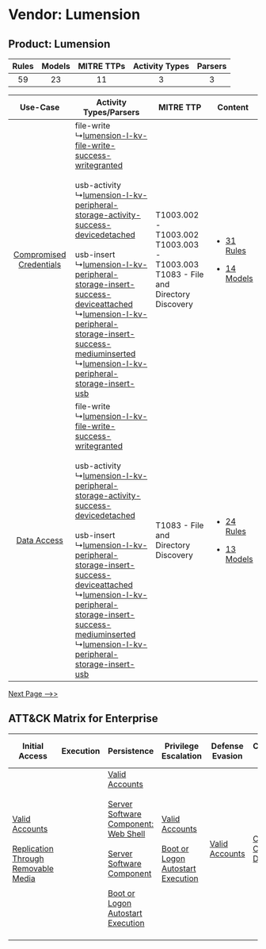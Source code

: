 Vendor: Lumension
=================
Product: Lumension
------------------
| Rules | Models | MITRE TTPs | Activity Types | Parsers |
|:-----:|:------:|:----------:|:--------------:|:-------:|
|  59   |   23   |     11     |       3        |    3    |

|    Use-Case    | Activity Types/Parsers    | MITRE TTP    | Content    |
|:----:| ---- | ---- | ---- |
| [Compromised Credentials](../../../UseCases/uc_compromised_credentials.md) |  file-write<br> ↳[lumension-l-kv-file-write-success-writegranted](Ps/pC_lumensionlkvfilewritesuccesswritegranted.md)<br><br> usb-activity<br> ↳[lumension-l-kv-peripheral-storage-activity-success-devicedetached](Ps/pC_lumensionlkvperipheralstorageactivitysuccessdevicedetached.md)<br><br> usb-insert<br> ↳[lumension-l-kv-peripheral-storage-insert-success-deviceattached](Ps/pC_lumensionlkvperipheralstorageinsertsuccessdeviceattached.md)<br> ↳[lumension-l-kv-peripheral-storage-insert-success-mediuminserted](Ps/pC_lumensionlkvperipheralstorageinsertsuccessmediuminserted.md)<br> ↳[lumension-l-kv-peripheral-storage-insert-usb](Ps/pC_lumensionlkvperipheralstorageinsertusb.md)<br> | T1003.002 - T1003.002<br>T1003.003 - T1003.003<br>T1083 - File and Directory Discovery<br> | [<ul><li>31 Rules</li></ul><ul><li>14 Models</li></ul>](RM/r_m_lumension_lumension_Compromised_Credentials.md) |
|    [Data Access](../../../UseCases/uc_data_access.md)    |  file-write<br> ↳[lumension-l-kv-file-write-success-writegranted](Ps/pC_lumensionlkvfilewritesuccesswritegranted.md)<br><br> usb-activity<br> ↳[lumension-l-kv-peripheral-storage-activity-success-devicedetached](Ps/pC_lumensionlkvperipheralstorageactivitysuccessdevicedetached.md)<br><br> usb-insert<br> ↳[lumension-l-kv-peripheral-storage-insert-success-deviceattached](Ps/pC_lumensionlkvperipheralstorageinsertsuccessdeviceattached.md)<br> ↳[lumension-l-kv-peripheral-storage-insert-success-mediuminserted](Ps/pC_lumensionlkvperipheralstorageinsertsuccessmediuminserted.md)<br> ↳[lumension-l-kv-peripheral-storage-insert-usb](Ps/pC_lumensionlkvperipheralstorageinsertusb.md)<br> | T1083 - File and Directory Discovery<br>    | [<ul><li>24 Rules</li></ul><ul><li>13 Models</li></ul>](RM/r_m_lumension_lumension_Data_Access.md)    |
[Next Page -->>](2_ds_lumension_lumension.md)

ATT&CK Matrix for Enterprise
----------------------------
| Initial Access                                                                                                                                              | Execution | Persistence                                                                                                                                                                                                                                                                                                                          | Privilege Escalation                                                                                                                                      | Defense Evasion                                                     | Credential Access                                                          | Discovery                                                                         | Lateral Movement                                                                         | Collection                                                            | Command and Control | Exfiltration                                                                                                                                                                                            | Impact                                                                         |
| ----------------------------------------------------------------------------------------------------------------------------------------------------------- | --------- | ------------------------------------------------------------------------------------------------------------------------------------------------------------------------------------------------------------------------------------------------------------------------------------------------------------------------------------ | --------------------------------------------------------------------------------------------------------------------------------------------------------- | ------------------------------------------------------------------- | -------------------------------------------------------------------------- | --------------------------------------------------------------------------------- | ---------------------------------------------------------------------------------------- | --------------------------------------------------------------------- | ------------------- | ------------------------------------------------------------------------------------------------------------------------------------------------------------------------------------------------------- | ------------------------------------------------------------------------------ |
| [Valid Accounts](https://attack.mitre.org/techniques/T1078)<br><br>[Replication Through Removable Media](https://attack.mitre.org/techniques/T1091)<br><br> |           | [Valid Accounts](https://attack.mitre.org/techniques/T1078)<br><br>[Server Software Component: Web Shell](https://attack.mitre.org/techniques/T1505/003)<br><br>[Server Software Component](https://attack.mitre.org/techniques/T1505)<br><br>[Boot or Logon Autostart Execution](https://attack.mitre.org/techniques/T1547)<br><br> | [Valid Accounts](https://attack.mitre.org/techniques/T1078)<br><br>[Boot or Logon Autostart Execution](https://attack.mitre.org/techniques/T1547)<br><br> | [Valid Accounts](https://attack.mitre.org/techniques/T1078)<br><br> | [OS Credential Dumping](https://attack.mitre.org/techniques/T1003)<br><br> | [File and Directory Discovery](https://attack.mitre.org/techniques/T1083)<br><br> | [Replication Through Removable Media](https://attack.mitre.org/techniques/T1091)<br><br> | [Email Collection](https://attack.mitre.org/techniques/T1114)<br><br> |                     | [Exfiltration Over Physical Medium: Exfiltration over USB](https://attack.mitre.org/techniques/T1052/001)<br><br>[Exfiltration Over Physical Medium](https://attack.mitre.org/techniques/T1052)<br><br> | [Data Encrypted for Impact](https://attack.mitre.org/techniques/T1486)<br><br> |